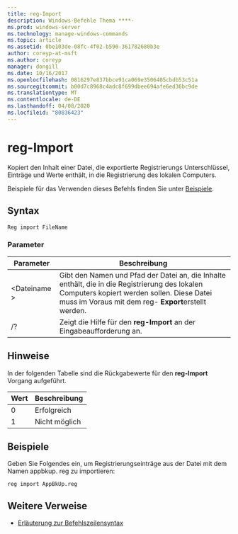 ```yaml
---
title: reg-Import
description: Windows-Befehle Thema ****-
ms.prod: windows-server
ms.technology: manage-windows-commands
ms.topic: article
ms.assetid: 0be103de-08fc-4f02-b590-361782680b3e
author: coreyp-at-msft
ms.author: coreyp
manager: dongill
ms.date: 10/16/2017
ms.openlocfilehash: 0816297e837bbce91ca069e3506405cbdb53c51a
ms.sourcegitcommit: b00d7c8968c4adc8f699dbee694afe6ed36bc9de
ms.translationtype: MT
ms.contentlocale: de-DE
ms.lasthandoff: 04/08/2020
ms.locfileid: "80836423"
---
```

# <a name="reg-import"></a>reg-Import



Kopiert den Inhalt einer Datei, die exportierte Registrierungs Unterschlüssel, Einträge und Werte enthält, in die Registrierung des lokalen Computers.

Beispiele für das Verwenden dieses Befehls finden Sie unter [Beispiele](#BKMK_examples).

## <a name="syntax"></a>Syntax

```
Reg import FileName
```

### <a name="parameters"></a>Parameter

|Parameter|Beschreibung|
|---------|-----------|
|\<Dateiname >|Gibt den Namen und Pfad der Datei an, die Inhalte enthält, die in die Registrierung des lokalen Computers kopiert werden sollen. Diese Datei muss im Voraus mit dem reg- **Export**erstellt werden.|
|/?|Zeigt die Hilfe für den **reg-Import** an der Eingabeaufforderung an.|

## <a name="remarks"></a>Hinweise

In der folgenden Tabelle sind die Rückgabewerte für den **reg-Import** Vorgang aufgeführt.

|Wert|Beschreibung|
|-----|-----------|
|0|Erfolgreich|
|1|Nicht möglich|

## <a name="examples"></a><a name=BKMK_examples></a>Beispiele

Geben Sie Folgendes ein, um Registrierungseinträge aus der Datei mit dem Namen appbkup. reg zu importieren:
```
reg import AppBkUp.reg
```

## <a name="additional-references"></a>Weitere Verweise

- [Erläuterung zur Befehlszeilensyntax](command-line-syntax-key.md)